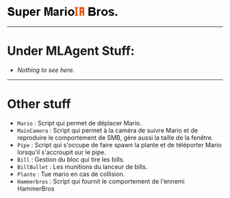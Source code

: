 ![Mario](/Docs/Images/Super_MarioIA_Bros.png)
***
# Under MLAgent Stuff:
* _Nothing to see here._

***
# Other stuff
* `Mario` : Script qui permet de déplacer Mario.
* `MainCamera` : Script qui permet à la caméra de suivre Mario et de reproduire le comportement de SMB, gère aussi la taille de la fenêtre.
* `Pipe` : Script qui s'occupe de faire spawn la plante et de téléporter Mario lorsqu'il s'accroupit sur le pipe.
* `Bill` : Gestion du bloc qui tire les bills.
* `BillBullet` : Les munitions du lanceur de bills.
* `Plante` : Tue mario en cas de collision.
* `Hammerbros` : Script qui fournit le comportement de l'ennemi HammerBros